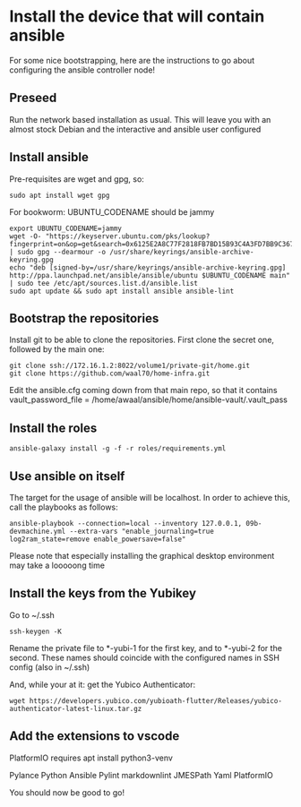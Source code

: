# Install the device that will contain ansible

For some nice bootstrapping, here are the instructions to go about configuring the ansible controller node!

## Preseed

Run the network based installation as usual. This will leave you with an almost stock Debian and the interactive and ansible user configured

## Install ansible

Pre-requisites are wget and gpg, so:

```console
sudo apt install wget gpg
```

For bookworm: UBUNTU_CODENAME should be jammy

```console
export UBUNTU_CODENAME=jammy
wget -O- "https://keyserver.ubuntu.com/pks/lookup?fingerprint=on&op=get&search=0x6125E2A8C77F2818FB7BD15B93C4A3FD7BB9C367" | sudo gpg --dearmour -o /usr/share/keyrings/ansible-archive-keyring.gpg
echo "deb [signed-by=/usr/share/keyrings/ansible-archive-keyring.gpg] http://ppa.launchpad.net/ansible/ansible/ubuntu $UBUNTU_CODENAME main" | sudo tee /etc/apt/sources.list.d/ansible.list
sudo apt update && sudo apt install ansible ansible-lint
```

## Bootstrap the repositories

Install git to be able to clone the repositories. First clone the secret one, followed by the main one:


```console
git clone ssh://172.16.1.2:8022/volume1/private-git/home.git
git clone https://github.com/waal70/home-infra.git
```

Edit the ansible.cfg coming down from that main repo, so that it contains
vault_password_file = /home/awaal/ansible/home/ansible-vault/.vault_pass

## Install the roles

```console
ansible-galaxy install -g -f -r roles/requirements.yml
```

## Use ansible on itself

The target for the usage of ansible will be localhost. In order to achieve this, call the playbooks as follows:

```console
ansible-playbook --connection=local --inventory 127.0.0.1, 09b-devmachine.yml --extra-vars "enable_journaling=true log2ram_state=remove enable_powersave=false"
```

Please note that especially installing the graphical desktop environment may take a looooong time

## Install the keys from the Yubikey

Go to ~/.ssh

```console
ssh-keygen -K
```

Rename the private file to *-yubi-1 for the first key, and to *-yubi-2 for the second.
These names should coincide with the configured names in SSH config (also in ~/.ssh)

And, while your at it: get the Yubico Authenticator:

```console
wget https://developers.yubico.com/yubioath-flutter/Releases/yubico-authenticator-latest-linux.tar.gz
```

## Add the extensions to vscode

PlatformIO requires apt install python3-venv

Pylance
Python
Ansible
Pylint
markdownlint
JMESPath
Yaml
PlatformIO

You should now be good to go!
